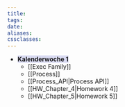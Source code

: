 ```yaml
---
title: 
tags: 
date: 
aliases: 
cssclasses:
---
```

- <span style="background:rgba(74, 82, 199, 0.2)">**Kalenderwoche 1**</span>
	- [[Exec Family]]
	- [[Process]]
	- [[Process_API|Process API]]
	- [[HW_Chapter_4|Homework 4]]
	- [[HW_Chapter_5|Homework 5]]
